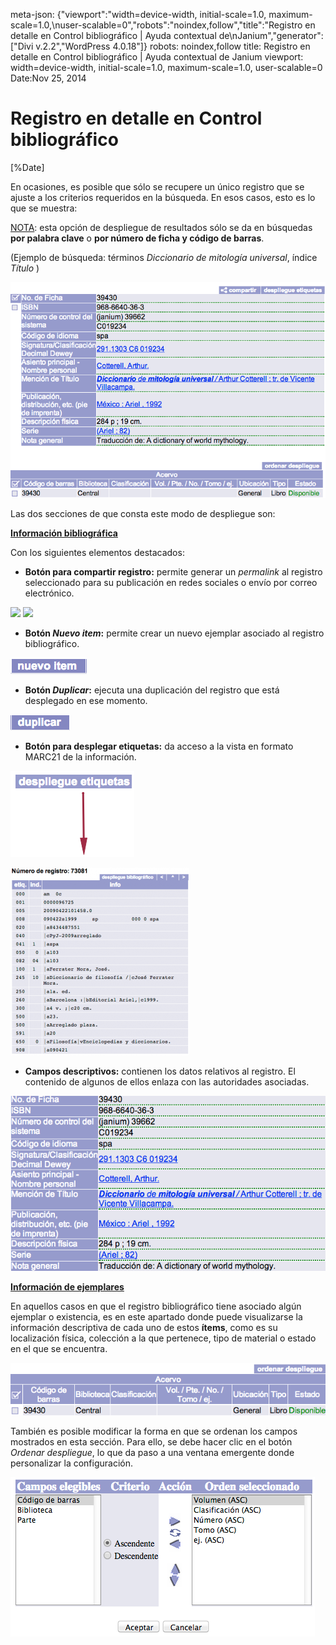 meta-json: {"viewport":"width=device-width, initial-scale=1.0, maximum-scale=1.0,\nuser-scalable=0","robots":"noindex,follow","title":"Registro en detalle en Control bibliográfico | Ayuda contextual de\nJanium","generator":["Divi v.2.2","WordPress 4.0.18"]}
robots: noindex,follow
title: Registro en detalle en Control bibliográfico | Ayuda contextual de
  Janium
viewport: width=device-width, initial-scale=1.0, maximum-scale=1.0, user-scalable=0
Date:Nov 25, 2014


# Registro en detalle en Control bibliográfico

[%Date]

En ocasiones, es posible que sólo se recupere un único registro que se
ajuste a los criterios requeridos en la búsqueda. En esos casos, esto es
lo que se muestra:

<span style="text-decoration: underline;">NOTA</span>: esta opción de
despliegue de resultados sólo se da en búsquedas **por palabra clave** o
**por número de ficha y código de barras**.

(Ejemplo de búsqueda: términos *Diccionario de mitología universal*,
índice *Título* )

![Despliegue de registro en detalle](despliegue_detalle.png)

Las dos secciones de que consta este modo de despliegue son:

**<span style="text-decoration: underline;">Información
bibliográfica</span>**

Con los siguientes elementos destacados:

-   **Botón para compartir registro:** permite generar un *permalink* al
    registro seleccionado para su publicación en redes sociales o envío
    por correo electrónico.

<img src="http://ayudacontextual.janium.com/wp-content/uploads/2014/11/wpid-Boton_compartir.png" id="botnparacompartir" />
<img src="http://ayudacontextual.janium.com/wp-content/uploads/2014/11/wpid-Ventana_compartir.png" id="ventanaparacompartir" />

-   **Botón *Nuevo item*:** permite crear un nuevo ejemplar asociado al
    registro bibliográfico.

[<img src="Boton_nuevo_item.png" alt="Boton_nuevo_item" class="alignnone" width="122" height="26" />](Boton_nuevo_item.png)

-   **Botón *Duplicar*:** ejecuta una duplicación del registro que está
    desplegado en ese momento.

[<img src="Boton_duplicar.png" alt="Boton_duplicar" class="alignnone" width="95" height="25" />](Boton_nuevo_item.png)

-   **Botón para desplegar etiquetas:** da acceso a la vista en formato
    MARC21 de la información.

![](boton_despliegue_etiquetas.png)

![](pantalla_despliegue_etiquetas.png)

-   **Campos descriptivos:** contienen los datos relativos al registro.
    El contenido de algunos de ellos enlaza con las autoridades
    asociadas.

![](info_bibliografica.png)

**<span style="text-decoration: underline;">Información de
ejemplares</span>**

En aquellos casos en que el registro bibliográfico tiene asociado algún
ejemplar o existencia, es en este apartado donde puede visualizarse la
información descriptiva de cada uno de estos **ítems**, como es su
localización física, colección a la que pertenece, tipo de material o
estado en el que se encuentra.

![Despliegue de información de ejemplares](despliegue_ejemplares.png)

También es posible modificar la forma en que se ordenan los campos
mostrados en esta sección. Para ello, se debe hacer clic en el botón
*Ordenar despliegue*, lo que da paso a una ventana emergente donde
personalizar la configuración.

![Ventana de ordenación de campos](ventana_orden_ejemplares.png)
